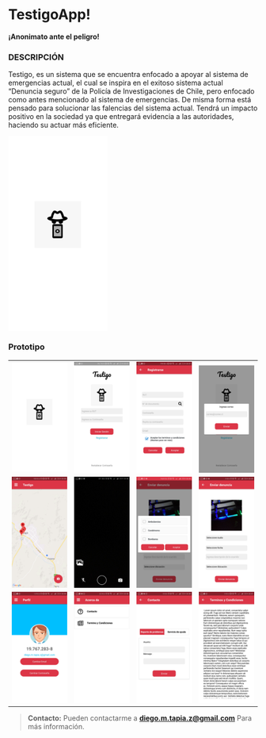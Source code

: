 # TestigoApp!

**¡Anonimato ante el peligro!**

### DESCRIPCIÓN

Testigo, es un sistema que se encuentra enfocado a apoyar al sistema de emergencias actual, el cual se inspira en el exitoso sistema actual “Denuncia seguro” de la Policía de Investigaciones de Chile, pero enfocado como antes mencionado al sistema de emergencias. De misma forma está pensado para solucionar las falencias del sistema actual. Tendrá un impacto positivo en la sociedad ya que entregará evidencia a las autoridades, haciendo su actuar más eficiente.  

<img src="https://github.com/onetyrion/Testigo/blob/master/Prototipo/Background.png" alt="Banner" align="middle" width="200"/>

### Prototipo ###

<table>
<tr>
<td>
<img src="https://github.com/onetyrion/Testigo/blob/master/Prototipo/Background.png" alt="bakckground" width="200"/>
</td>
<td>
<img src="https://github.com/onetyrion/Testigo/blob/master/Prototipo/Login.jpg" alt="login" width="200"/>
</td>
<td>
<img src="https://github.com/onetyrion/Testigo/blob/master/Prototipo/Register.jpg" alt="register" width="200"/>
</td>
<td>
<img src="https://github.com/onetyrion/Testigo/blob/master/Prototipo/Login_RecuperarPass.jpg" alt="login_r" width="200"/>
</td>
</tr>
<tr>
<td>
<img src="https://github.com/onetyrion/Testigo/blob/master/Prototipo/Home_Mapa.jpg" alt="home" width="200"/>
</td>
<td>
<img src="https://github.com/onetyrion/Testigo/blob/master/Prototipo/Camera.jpg" alt="camera" width="200"/>
</td>
<td>
<img src="https://github.com/onetyrion/Testigo/blob/master/Prototipo/EnvioDenuncia_Select.jpg" alt="envioden_sel" width="200"/>
</td>
<td>
<img src="https://github.com/onetyrion/Testigo/blob/master/Prototipo/EnvioDenuncia.jpg" alt="envioden" width="200"/>
</td>
</tr>
<tr>
<td>
<img src="https://github.com/onetyrion/Testigo/blob/master/Prototipo/Perlfil.jpg" alt="perfil" width="200"/>
</td>
<td>
<img src="https://github.com/onetyrion/Testigo/blob/master/Prototipo/About.jpg" alt="about" width="200"/>
</td>
<td>
<img src="https://github.com/onetyrion/Testigo/blob/master/Prototipo/About_Contact.jpg" alt="about contact" width="200"/>
</td>
<td>
<img src="https://github.com/onetyrion/Testigo/blob/master/Prototipo/TyC.jpg" alt="terminos" width="200"/>
</td>
</tr>
</table>

> **Contacto:** Pueden contactarme a **diego.m.tapia.z@gmail.com** Para más información.
